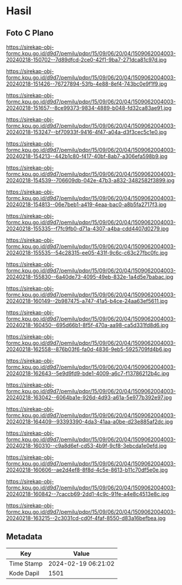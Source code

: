 # Hasil

## Foto C Plano

https://sirekap-obj-formc.kpu.go.id/d9d7/pemilu/pdpr/15/09/06/20/04/1509062004003-20240218-150702--7d89dfcd-2ce0-42f1-9ba7-271dca81c97d.jpg

https://sirekap-obj-formc.kpu.go.id/d9d7/pemilu/pdpr/15/09/06/20/04/1509062004003-20240218-151426--76727894-53fb-4e88-8ef4-743bc0e9f1f9.jpg

https://sirekap-obj-formc.kpu.go.id/d9d7/pemilu/pdpr/15/09/06/20/04/1509062004003-20240218-151657--8ce99373-9834-4889-b048-fd32ca83ae91.jpg

https://sirekap-obj-formc.kpu.go.id/d9d7/pemilu/pdpr/15/09/06/20/04/1509062004003-20240218-153247--bf70933f-9416-4f47-a04a-d3f3cec5c1e0.jpg

https://sirekap-obj-formc.kpu.go.id/d9d7/pemilu/pdpr/15/09/06/20/04/1509062004003-20240218-154213--442b1c80-f417-40bf-8ab7-a306efa598b9.jpg

https://sirekap-obj-formc.kpu.go.id/d9d7/pemilu/pdpr/15/09/06/20/04/1509062004003-20240218-154539--706609db-042e-47b3-a832-3482582f3899.jpg

https://sirekap-obj-formc.kpu.go.id/d9d7/pemilu/pdpr/15/09/06/20/04/1509062004003-20240218-154813--06e7beb1-a419-4eaa-bac0-a8b5fa2717f3.jpg

https://sirekap-obj-formc.kpu.go.id/d9d7/pemilu/pdpr/15/09/06/20/04/1509062004003-20240218-155335--f7fc9fb0-d71a-4307-a4ba-cdd4407d0279.jpg

https://sirekap-obj-formc.kpu.go.id/d9d7/pemilu/pdpr/15/09/06/20/04/1509062004003-20240218-155535--54c28315-ee05-431f-9c6c-c63c27fbc0fc.jpg

https://sirekap-obj-formc.kpu.go.id/d9d7/pemilu/pdpr/15/09/06/20/04/1509062004003-20240218-155830--6a40de73-4095-49eb-832e-1a4d5e7babac.jpg

https://sirekap-obj-formc.kpu.go.id/d9d7/pemilu/pdpr/15/09/06/20/04/1509062004003-20240218-160149--2b987475-a747-41a5-b4ce-24aa63ef5611.jpg

https://sirekap-obj-formc.kpu.go.id/d9d7/pemilu/pdpr/15/09/06/20/04/1509062004003-20240218-160450--695d66b1-8f5f-470a-aa98-ca5d331fd8d6.jpg

https://sirekap-obj-formc.kpu.go.id/d9d7/pemilu/pdpr/15/09/06/20/04/1509062004003-20240218-162558--876b03f6-fa0d-4836-9eb5-5925709fd4b6.jpg

https://sirekap-obj-formc.kpu.go.id/d9d7/pemilu/pdpr/15/09/06/20/04/1509062004003-20240218-162643--5e9d9fd9-bde1-4009-a6c7-f13786212b4c.jpg

https://sirekap-obj-formc.kpu.go.id/d9d7/pemilu/pdpr/15/09/06/20/04/1509062004003-20240218-163042--6064ba1e-926d-4d93-a61a-5e977b392e97.jpg

https://sirekap-obj-formc.kpu.go.id/d9d7/pemilu/pdpr/15/09/06/20/04/1509062004003-20240218-164409--93393390-4da3-41aa-a0be-d23e885af2dc.jpg

https://sirekap-obj-formc.kpu.go.id/d9d7/pemilu/pdpr/15/09/06/20/04/1509062004003-20240218-160310--c9a8d6ef-cd53-4b9f-9cf8-3ebcda1e0efd.jpg

https://sirekap-obj-formc.kpu.go.id/d9d7/pemilu/pdpr/15/09/06/20/04/1509062004003-20240218-160606--ae2d4ef8-8f8d-4c5e-8613-b11c70df5e0e.jpg

https://sirekap-obj-formc.kpu.go.id/d9d7/pemilu/pdpr/15/09/06/20/04/1509062004003-20240218-160842--7caccb69-2dd1-4c9c-91fe-a4e8c4513e8c.jpg

https://sirekap-obj-formc.kpu.go.id/d9d7/pemilu/pdpr/15/09/06/20/04/1509062004003-20240218-163215--2c3031cd-cd0f-4faf-8550-d83a16befbea.jpg


## Metadata

| Key        | Value               |
| ---------- | ------------------- |
| Time Stamp | 2024-02-19 06:21:02 |
| Kode Dapil | 1501                |



